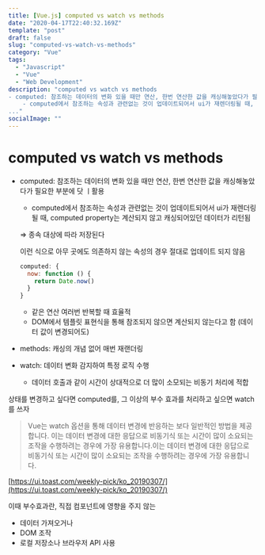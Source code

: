 ```yaml
---
title: [Vue.js] computed vs watch vs methods
date: "2020-04-17T22:40:32.169Z"
template: "post"
draft: false
slug: "computed-vs-watch-vs-methods"
category: "Vue"
tags:
  - "Javascript"
  - "Vue"
  - "Web Development"
description: "computed vs watch vs methods
- computed: 참조하는 데이터의 변화 있을 때만 연산, 한번 연산한 값을 캐싱해놓았다가 필요한 부분에 닷 ㅣ활용
    - computed에서 참조하는 속성과 관련없는 것이 업데이트되어서 ui가 재렌더링될 때, computed property는 계산되지 않고 캐싱되어있던 데이터가 리턴됨
..."
socialImage: ""
---
```

# computed vs watch vs methods

- computed: 참조하는 데이터의 변화 있을 때만 연산, 한번 연산한 값을 캐싱해놓았다가 필요한 부분에 닷 ㅣ활용
    - computed에서 참조하는 속성과 관련없는 것이 업데이트되어서 ui가 재렌더링될 때, computed property는 계산되지 않고 캐싱되어있던 데이터가 리턴됨

    ⇒ 종속 대상에 따라 저장된다

    이런 식으로 아무 곳에도 의존하지 않는 속성의 경우 절대로 업데이트 되지 않음

    ```jsx
    computed: {
      now: function () {
        return Date.now()
      }
    }
    ```

    - 같은 연산 여러번 반복할 때 효율적
    - DOM에서 템플릿 표현식을 통해 참조되지 않으면 계산되지 않는다고 함 (데이터 값이 변경되어도)
- methods: 캐싱의 개념 없어 매번 재랜더링
- watch: 데이터 변화 감지하여 특정 로직 수행
    - 데이터 호출과 같이 시간이 상대적으로 더 많이 소모되는 비동기 처리에 적합

상태를 변경하고 싶다면 computed를, 그 이상의 부수 효과를 처리하고 싶으면 watch를 쓰자

> Vue는 watch 옵션을 통해 데이터 변경에 반응하는 보다 일반적인 방법을 제공합니다. 이는 데이터 변경에 대한 응답으로 비동기식 또는 시간이 많이 소요되는 조작을 수행하려는 경우에 가장 유용합니다.이는 데이터 변경에 대한 응답으로 비동기식 또는 시간이 많이 소요되는 조작을 수행하려는 경우에 가장 유용합니다.

[https://ui.toast.com/weekly-pick/ko_20190307/](https://ui.toast.com/weekly-pick/ko_20190307/)

이때 부수효과란, 직접 컴포넌트에 영향을 주지 않는 

- 데이터 가져오거나
- DOM 조작
- 로컬 저장소나 브라우저 API 사용